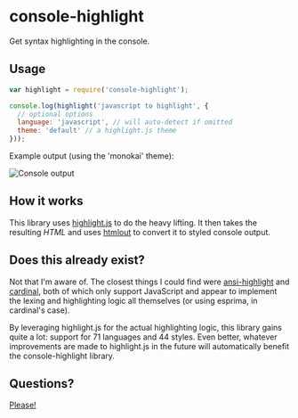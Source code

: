 # console-highlight

Get syntax highlighting in the console.

## Usage

```javascript
var highlight = require('console-highlight');

console.log(highlight('javascript to highlight', {
  // optional options
  language: 'javascript', // will auto-detect if omitted
  theme: 'default' // a highlight.js theme
}));
```

Example output (using the 'monokai' theme):

![Console output](http://i.imgur.com/1tDoa0x.png)

## How it works

This library uses [highlight.js](http://highlightjs.org/) to do the heavy lifting. It then takes the
resulting *HTML* and uses [htmlout](https://github.com/dtao/htmlout) to convert it to styled console
output.

## Does this already exist?

Not that I'm aware of. The closest things I could find were
[ansi-highlight](https://github.com/dominictarr/ansi-highlight) and
[cardinal](https://github.com/thlorenz/cardinal), both of which only support JavaScript and appear
to implement the lexing and highlighting logic all themselves (or using esprima, in cardinal's
case).

By leveraging highlight.js for the actual highlighting logic, this library gains quite a lot:
support for 71 languages and 44 styles. Even better, whatever improvements are made to highlight.js
in the future will automatically benefit the console-highlight library.

## Questions?

[Please!](https://github.com/dtao/console-highlight/issues)
